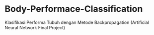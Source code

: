 # Body-Performace-Classification
Klasifikasi Performa Tubuh dengan Metode Backpropagation (Artificial Neural Network Final Project)
